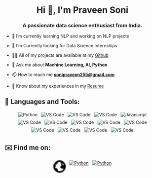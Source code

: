 <h1 align="center">Hi 👋, I'm Praveen Soni</h1>
<h3 align="center">A passionate data science enthusiast from India.</h3>


- 🔭 I’m currently learning NLP and working on NLP projects

- 👯 I’m Currently looking for Data Science Internships

- 👨‍💻 All of my projects are available at my [Github](https://github.com/PraveenS0906)

- 💬 Ask me about **Machine Learning, AI, Python**

- 📫 How to reach me **sonipraveen255@gmail.com**

- 📄 Know about my experiences in my [Resume](https://drive.google.com/file/d/1lXA4VKQzZPV7KyoZgzSmHrhNeqQB5Fhx/view?usp=sharing)


## 🧰 Languages and Tools:
<p align="center">
<img src="https://upload.wikimedia.org/wikipedia/commons/thumb/c/c3/Python-logo-notext.svg/1024px-Python-logo-notext.svg.png" alt="Python" height="40" style="vertical-align:top; margin:4px">
 <img src="https://upload.wikimedia.org/wikipedia/commons/thumb/1/18/C_Programming_Language.svg/1200px-C_Programming_Language.svg.png" alt="VS Code" height="40" style="vertical-align:top; margin:4px">
 <img src="https://getlogo.net/wp-content/uploads/2020/03/sql-projekt-ag-logo-vector.png" alt="VS Code" height="40" style="vertical-align:top; margin:4px">
 <img src="https://cdn.worldvectorlogo.com/logos/javascript-1.svg" alt="VS Code" height="40" style="vertical-align:top; margin:4px">
<img src="https://upload.wikimedia.org/wikipedia/commons/thumb/0/05/Scikit_learn_logo_small.svg/2560px-Scikit_learn_logo_small.svg.png" alt="Javascript" height="40" style="vertical-align:top; margin:4px">
<img src="https://upload.wikimedia.org/wikipedia/commons/thumb/3/31/NumPy_logo_2020.svg/2560px-NumPy_logo_2020.svg.png" alt="VS Code" height="40" style="vertical-align:top; margin:4px">
 <img src="https://upload.wikimedia.org/wikipedia/commons/thumb/e/ed/Pandas_logo.svg/2560px-Pandas_logo.svg.png" alt="VS Code" height="40" style="vertical-align:top; margin:4px">
 <img src="https://upload.wikimedia.org/wikipedia/commons/thumb/3/32/OpenCV_Logo_with_text_svg_version.svg/1200px-OpenCV_Logo_with_text_svg_version.svg.png" alt="VS Code" height="40" style="vertical-align:top; margin:4px">
 <img src="https://upload.wikimedia.org/wikipedia/commons/thumb/2/2d/Tensorflow_logo.svg/1200px-Tensorflow_logo.svg.png" alt="VS Code" height="40" style="vertical-align:top; margin:4px">
 <img src="https://upload.wikimedia.org/wikipedia/commons/thumb/a/ae/Keras_logo.svg/2048px-Keras_logo.svg.png" alt="VS Code" height="40" style="vertical-align:top; margin:4px">
 <img src="https://seaborn.pydata.org/_images/logo-wide-lightbg.svg" alt="VS Code" height="40" style="vertical-align:top; margin:4px">
 <img src="https://matplotlib.org/3.3.4/_static/logo2_compressed.svg" alt="VS Code" height="40" style="vertical-align:top; margin:4px">
 <img src="https://upload.wikimedia.org/wikipedia/commons/thumb/a/af/Adobe_Photoshop_CC_icon.svg/2101px-Adobe_Photoshop_CC_icon.svg.png" alt="VS Code" height="40" style="vertical-align:top; margin:4px">
 <img src="https://upload.wikimedia.org/wikipedia/commons/thumb/4/40/Adobe_Premiere_Pro_CC_icon.svg/1200px-Adobe_Premiere_Pro_CC_icon.svg.png" alt="VS Code" height="40" style="vertical-align:top; margin:4px">
</p>

## ✉️ Find me on:


<p align="center">
 <a href="https://praveens0906.github.io/" target="_blank" rel="noopener noreferrer"> <img src="https://raw.githubusercontent.com/iconic/open-iconic/master/svg/globe.svg" alt="Python" height="40" style="vertical-align:top; margin:4px"> </a>
 <a href="https://www.linkedin.com/in/praveen-soni-598500190/" target="_blank" rel="noopener noreferrer"> <img src="https://cdn.jsdelivr.net/npm/simple-icons@v3/icons/linkedin.svg" alt="Python" height="40" style="vertical-align:top; margin:4px"></a>
 <a href="mailto:sonipraveen255@gmail.com"> <img src="https://cdn.jsdelivr.net/npm/simple-icons@v3/icons/gmail.svg" alt="Python" height="40" style="vertical-align:top; margin:4px"></a>
</p>

<br />
